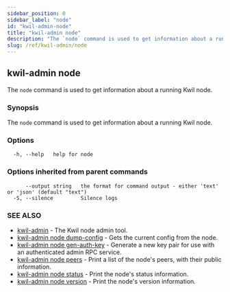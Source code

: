 ```yaml
---
sidebar_position: 0
sidebar_label: "node"
id: "kwil-admin-node"
title: "kwil-admin node"
description: "The `node` command is used to get information about a running Kwil node."
slug: /ref/kwil-admin/node
---
```


## kwil-admin node

The `node` command is used to get information about a running Kwil node.

### Synopsis

The `node` command is used to get information about a running Kwil node.

### Options

```
  -h, --help   help for node
```

### Options inherited from parent commands

```
      --output string   the format for command output - either 'text' or 'json' (default "text")
  -S, --silence         Silence logs
```

### SEE ALSO

* [kwil-admin](/docs/ref/kwil-admin)	 - The Kwil node admin tool.
* [kwil-admin node dump-config](/docs/ref/kwil-admin/node/dump-config)	 - Gets the current config from the node.
* [kwil-admin node gen-auth-key](/docs/ref/kwil-admin/node/gen-auth-key)	 - Generate a new key pair for use with an authenticated admin RPC service.
* [kwil-admin node peers](/docs/ref/kwil-admin/node/peers)	 - Print a list of the node's peers, with their public information.
* [kwil-admin node status](/docs/ref/kwil-admin/node/status)	 - Print the node's status information.
* [kwil-admin node version](/docs/ref/kwil-admin/node/version)	 - Print the node's version information.

